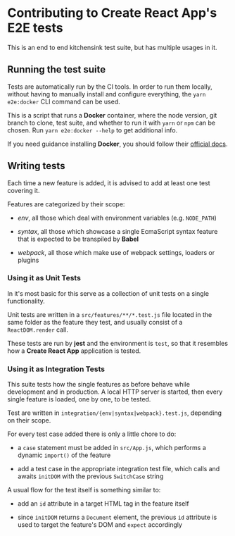 # Contributing to Create React App's E2E tests

This is an end to end kitchensink test suite, but has multiple usages in it.

## Running the test suite

Tests are automatically run by the CI tools.
In order to run them locally, without having to manually install and configure everything, the `yarn e2e:docker` CLI command can be used.

This is a script that runs a **Docker** container, where the node version, git branch to clone, test suite, and whether to run it with `yarn` or `npm` can be chosen.
Run `yarn e2e:docker --help` to get additional info.

If you need guidance installing **Docker**, you should follow their [official docs](https://docs.docker.com/engine/installation/).

## Writing tests

Each time a new feature is added, it is advised to add at least one test covering it.

Features are categorized by their scope:

-   _env_, all those which deal with environment variables (e.g. `NODE_PATH`)

-   _syntax_, all those which showcase a single EcmaScript syntax feature that is expected to be transpiled by **Babel**

-   _webpack_, all those which make use of webpack settings, loaders or plugins

### Using it as Unit Tests

In it's most basic for this serve as a collection of unit tests on a single functionality.

Unit tests are written in a `src/features/**/*.test.js` file located in the same folder as the feature they test, and usually consist of a `ReactDOM.render` call.

These tests are run by **jest** and the environment is `test`, so that it resembles how a **Create React App** application is tested.

### Using it as Integration Tests

This suite tests how the single features as before behave while development and in production.
A local HTTP server is started, then every single feature is loaded, one by one, to be tested.

Test are written in `integration/{env|syntax|webpack}.test.js`, depending on their scope.

For every test case added there is only a little chore to do:

-   a `case` statement must be added in `src/App.js`, which performs a dynamic `import()` of the feature

-   add a test case in the appropriate integration test file, which calls and awaits `initDOM` with the previous `SwitchCase` string

A usual flow for the test itself is something similar to:

-   add an `id` attribute in a target HTML tag in the feature itself

-   since `initDOM` returns a `Document` element, the previous `id` attribute is used to target the feature's DOM and `expect` accordingly
